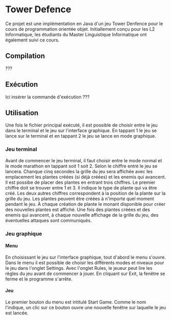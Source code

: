 # Tower Defence

Ce projet est une implémentation en Java d'un jeu Tower Denfence pour le cours de programmation orientée objet. Initiallement conçu pour les L2 Informatique, les étudiants du Master Linguistique Informatique ont également suivi ce cours.

## Compilation 
???

## Exécution

Ici insérer la commande d'exécution ??? 

## Utilisation

Une fois le fichier principal exécuté, il est possible de choisir entre le jeu dans le terminal et le jeu sur l'interface graphique. En tappant 1 le jeu se lance sur le terminal et en tappant 2 le jeu se lance en mode graphique. 

### Jeu terminal

Avant de commencer le jeu terminal, il faut choisir entre le mode normal et le mode marathon en tappant soit 1 soit 2. Selon le chiffre entré le jeu se lancera. Chanque cinq secondes la grille du jeu sera affichée avec les emplacement les plantes créées (si déjà créées) et les enemis qui avancent. Il est possibe de placer des plantes en entrant trois chiffres. Le premier chiffre doit se trouver entre 1 et 3. Il indique le type de plante qui va être créé. Les deux autres chiffres correspondent à la position de la plante sur la grille du jeu. Les plantes peuvent être créées à n'importe quel moment pendant le jeu. À chaque création de plante le monant disponible pour créer des nouvelles plantes est affiché. Une fois des plantes créées et des enemis qui avancent, à chaque nouvelle affichage de la grille du jeu, des éventuelles attaques sont communiqués. 

### Jeu graphique

####  Menu

En choisissant le jeu sur l'interface graphique, tout d'abord le menu s'ouvre. Dans le menu il est possible de choisir les différents modes et niveaux pour le jeu dans l'onglet Settings. Avec l'onglet Rules, le jeueur peut lire les règles du jeu avant de commencer à jouer. En cliquant sur Exit, la fenêtre se ferme et le programme s'arrête. 

#### Jeu
Le premier bouton du menu est intitulé Start Game. Comme le nom l'indique, un clic sur ce bouton ouvre une nouvelle fenêtre sur laquelle le jeu est lancée. 